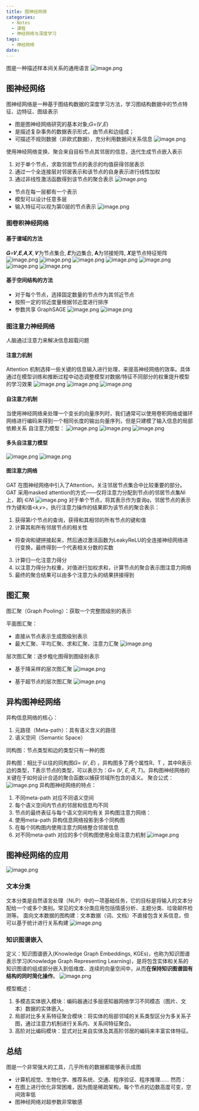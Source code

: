 ```yaml
---
title: 图神经网络
categories:
  - Notes
  - 课程
  - 神经网络与深度学习
tags:
  - 神经网络
date:
---
```

图是一种描述样本间关系的通用语言
![image.png](https://cdn.jsdelivr.net/gh/zhengyangWang1/image@main/img/20231026095632.png)

## 图神经网络
图神经网络是一种基于图结构数据的深度学习方法，学习图结构数据中的节点特征、边特征、图级表示
- 图是图神经网络研究的基本对象;𝐺=(𝑉,𝐸)
- 是描述复杂事务的数据表示形式，由节点和边组成；
- 可描述不规则数据（非欧式数据），充分利用数据间关系信息
![image.png](https://cdn.jsdelivr.net/gh/zhengyangWang1/image@main/img/20231026100249.png)

使用神经网络变换、聚合来自目标节点其邻居的信息，迭代生成节点嵌入表示
1. 对于单个节点，求取邻居节点的表示的均值获得邻居表示
2. 通过一个全连接层对邻居表示和该节点的自身表示进行线性加权
3. 通过非线性激活函数得到该节点的聚合表示
![image.png](https://cdn.jsdelivr.net/gh/zhengyangWang1/image@main/img/20231026100526.png)

- 节点在每一层都有一个表示
- 模型可以设计任意多层
- 输入特征可以视为第0层的节点表示
![image.png](https://cdn.jsdelivr.net/gh/zhengyangWang1/image@main/img/20231026101101.png)

### 图卷积神经网络
#### 基于谱域的方法
𝑮=𝑽,𝑬,𝑨,𝑿, 𝑽为节点集合, 𝑬为边集合, 𝐀为邻接矩阵, 𝑿是节点特征矩阵
![image.png](https://cdn.jsdelivr.net/gh/zhengyangWang1/image@main/img/20231026102249.png)
![image.png](https://cdn.jsdelivr.net/gh/zhengyangWang1/image@main/img/20231026102316.png)
![image.png](https://cdn.jsdelivr.net/gh/zhengyangWang1/image@main/img/20231026102345.png)
![image.png](https://cdn.jsdelivr.net/gh/zhengyangWang1/image@main/img/20231026102358.png)
![image.png](https://cdn.jsdelivr.net/gh/zhengyangWang1/image@main/img/20231026102419.png)
![image.png](https://cdn.jsdelivr.net/gh/zhengyangWang1/image@main/img/20231026102735.png)
![image.png](https://cdn.jsdelivr.net/gh/zhengyangWang1/image@main/img/20231026102806.png)

#### 基于空间结构的方法
- 对于每个节点，选择固定数量的节点作为其邻近节点
- 按照一定的邻近度量根据邻近度进行排序
- 参数共享
GraphSAGE
![image.png](https://cdn.jsdelivr.net/gh/zhengyangWang1/image@main/img/20231026103613.png)
![image.png](https://cdn.jsdelivr.net/gh/zhengyangWang1/image@main/img/20231026103647.png)

### 图注意力神经网络
人脑通过注意力来解决信息超载问题
#### 注意力机制
Attention 机制选择一些关键的信息输入进行处理，来提高神经网络的效率。具体通过在模型训练和推断过程中动态调整模型对数据/特征不同部分的权重提升模型的学习效果
![image.png](https://cdn.jsdelivr.net/gh/zhengyangWang1/image@main/img/20231026104614.png)
![image.png](https://cdn.jsdelivr.net/gh/zhengyangWang1/image@main/img/20231026104623.png)
![image.png](https://cdn.jsdelivr.net/gh/zhengyangWang1/image@main/img/20231026104643.png)

#### 自注意力机制
当使用神经网络来处理一个变长的向量序列时，我们通常可以使用卷积网络或循环网络进行编码来得到一个相同长度的输出向量序列，但是只建模了输入信息的局部依赖关系
自注意力模型：
![image.png](https://cdn.jsdelivr.net/gh/zhengyangWang1/image@main/img/20231026105602.png)
![image.png](https://cdn.jsdelivr.net/gh/zhengyangWang1/image@main/img/20231026105742.png)
![image.png](https://cdn.jsdelivr.net/gh/zhengyangWang1/image@main/img/20231026105815.png)

#### 多头自注意力模型
![image.png](https://cdn.jsdelivr.net/gh/zhengyangWang1/image@main/img/20231026105855.png)
![image.png](https://cdn.jsdelivr.net/gh/zhengyangWang1/image@main/img/20231026105910.png)

#### 图注意力网络
GAT 在图神经网络中引入了Attention，关注邻居节点集合中比较重要的部分。GAT 采用masked attention的方式——仅将注意力分配到节点i的邻居节点集𝑁i上，即j ∈𝑁i
![image.png](https://cdn.jsdelivr.net/gh/zhengyangWang1/image@main/img/20231026110938.png)
对于单个节点，将其表示作为查询𝑞，邻居节点的表示作为键和值<𝑘,𝑣>，执行注意力操作的结果即为该节点的聚合表示：
1. 获得第𝑖个节点的查询，获得和其相邻的所有节点的键和值
2. 计算其和所有邻居节点的相关性
- 将查询和键拼接起来，然后通过激活函数为LeakyReLU的全连接神经网络进行变换，最终得到一个代表相关分数的实数
3. 计算归一化注意力得分
4. 以注意力得分为权重，对值进行加权求和，计算节点的聚合表示图注意力网络
5. 最终的聚合结果可以由多个注意力头的结果拼接得到

## 图汇聚
图汇聚（Graph Pooling）：获取一个完整图级别的表示

平面图汇聚：
- 直接从节点表示生成图级别表示
- 最大汇聚、平均汇聚、求和汇聚、注意力汇聚
![image.png](https://cdn.jsdelivr.net/gh/zhengyangWang1/image@main/img/20231026111724.png)


层次图汇聚：逐步粗化图得到图级别表示
- 基于降采样的层次图汇聚
![image.png](https://cdn.jsdelivr.net/gh/zhengyangWang1/image@main/img/20231026111802.png)

- 基于超节点的层次图汇聚
![image.png](https://cdn.jsdelivr.net/gh/zhengyangWang1/image@main/img/20231026111833.png)

## 异构图神经网络
异构信息网络的核心：
1. 元路径（Meta-path）：具有语义含义的路径
2. 语义空间（Semantic Space）

同构图：节点类型和边的类型只有一种的图

异构图：相比于以往的同构图𝐺= (𝑉, 𝐸) ，异构图多了两个属性R、T ，其中R表示边的类型，T表示节点的类型，可以表示为：𝐺= (𝑉, 𝐸, 𝑅, 𝑇)。异构图神经网络的关键在于如何设计合适的聚合函数以捕获邻域所包含的语义。
聚合公式：![image.png](https://cdn.jsdelivr.net/gh/zhengyangWang1/image@main/img/20231026112122.png)
异构图神经网络的特点：
1. 不同meta-path 对应不同语义空间
2. 每个语义空间内节点的邻居和信息均不同
3. 节点的最终表征与每个语义空间均有关
异构图注意力网络：
1. 使用meta-path 异构信息网络投影到多个同构图
2. 在每个同构图内使用注意力网络整合邻居信息
3. 对不同meta-path 对应的多个同构图使用全局注意力机制
![image.png](https://cdn.jsdelivr.net/gh/zhengyangWang1/image@main/img/20231026112241.png)

## 图神经网络的应用
![image.png](https://cdn.jsdelivr.net/gh/zhengyangWang1/image@main/img/20231026112424.png)

### 文本分类
文本分类是自然语言处理（NLP）中的一项基础任务，它的目标是将输入的文本分配给一个或多个类别。常见的文本分类应用包括情感分析、主题分类、垃圾邮件检测等。
面向文本数据的图构建：文本数据（词、文档）不直接包含关系信息，但可以基于统计进行关系构建
![image.png](https://cdn.jsdelivr.net/gh/zhengyangWang1/image@main/img/20231026113021.png)

### 知识图谱嵌入
定义：知识图谱嵌入(Knowledge Graph Embeddings, KGEs)，也称为知识图谱表示学习(Knowledge Graph Representing Learning)，是将包含实体和关系的知识图谱的组成部分嵌入到低维度、连续的向量空间中，从而**在保持知识图谱固有结构的同时简化操作**。
![image.png](https://cdn.jsdelivr.net/gh/zhengyangWang1/image@main/img/20231026113151.png)

模型概述：
1. 多模态实体嵌入模块：编码器通过多层感知器网络学习不同模态（图片、文本）数据的实体嵌入。
2. 局部对比多关系特征聚合模块：将实体的局部邻域的关系类型区分为多关系子图，通过注意力机制进行关系内、关系间特征聚合。
3. 高阶对比编码模块：显式对比来自实体及其高阶邻居的编码来丰富实体特征。

## 总结
图是一个非常强大的工具，几乎所有的数据都能够表示成图
- 计算机视觉、生物化学、推荐系统、交通、程序验证、程序推理......
然而：
- 在图上进行优化非常困难，因为图是稀疏架构，每个节点的边数高度可变，空间效率低
- 图神经网络对超参数非常敏感